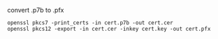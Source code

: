 
convert .p7b to .pfx

```
openssl pkcs7 -print_certs -in cert.p7b -out cert.cer
openssl pkcs12 -export -in cert.cer -inkey cert.key -out cert.pfx
```
